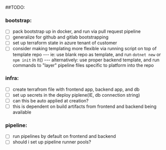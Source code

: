 

##TODO:
### bootstrap:
- [ ] pack bootstrap up in docker, and run via pull request pipeline
- [ ] generalize for github and gitlab bootstrapping
- [ ] set up terraform state in azure tenant of customer 
- [ ] consider making templating more flexible via running script on top of template repo
---   ie: use blank repo as template, and run `dotnet new` or `npm init` in it()
---   alternatively: use proper backend template, and run commands to "layer" pipeline files specific to platform into the repo
### infra:
- [ ] create terrafrom file with frontend app, backend app, and db
- [ ] set up secrets in the deploy piplene(IE, db connection string) 
- [ ] can this be auto applied at creation? 
- [ ] this is dependent on build artifacts from frontend and backend being available
### pipeline:
- [ ] run pipelines by default on frontend and backend
- [ ] should i set up pipeline runner pools?
